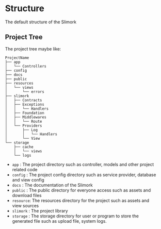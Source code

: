 # Structure

The default structure of the Slimork

## Project Tree

The project tree maybe like:

    ProjectName
    ├── app
    │   └── Controllers
    ├── config
    ├── docs
    ├── public
    ├── resources
    │   └── views
    │       └── errors
    ├── slimork
    │   ├── Contracts
    │   ├── Exceptions
    │   │   └── Handlers
    │   ├── Foundation
    │   ├── Middlewares
    │   │   └── Route
    │   └── Providers
    │       ├── Log
    │       │   └── Handlers
    │       └── View
    └── storage
        ├── cache
        │   └── views
        └── logs

- `app`     : The project directory such as controller, models and other project related code
- `config`  : The project config directory such as service provider, database and view config
- `docs`    : The documentation of the Slimork
- `public`  : The public directory for everyone access such as assets and download files
- `resource`: The resources directory for the project such as assets and view sources
- `slimork` : The project library
- `storage` : The storage directory for user or program to store the generated file such as upload file, system logs.
